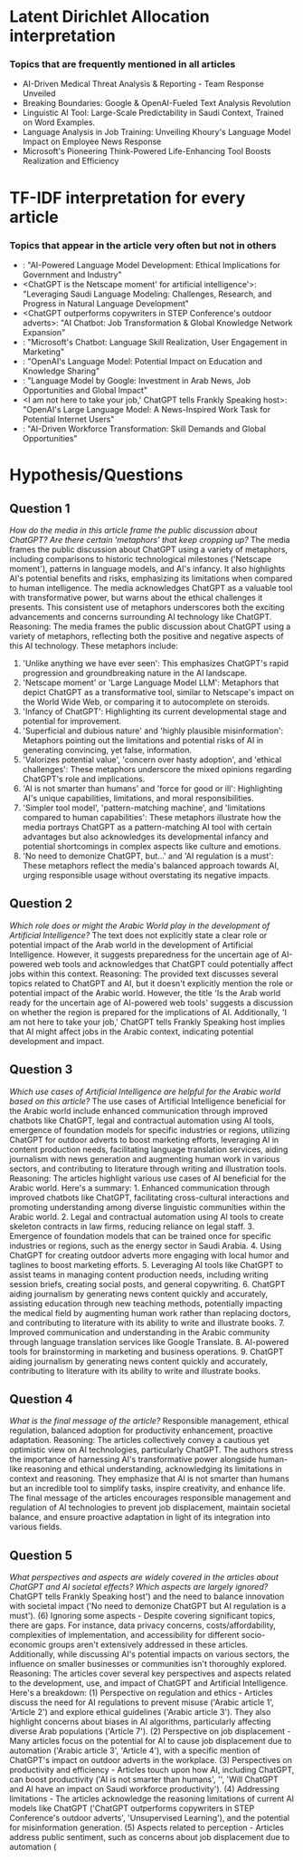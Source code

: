 # Latent Dirichlet Allocation interpretation
### Topics that are frequently mentioned in all articles
- AI-Driven Medical Threat Analysis & Reporting - Team Response Unveiled
- Breaking Boundaries: Google & OpenAI-Fueled Text Analysis Revolution
- Linguistic AI Tool: Large-Scale Predictability in Saudi Context, Trained on Word Examples.
- Language Analysis in Job Training: Unveiling Khoury's Language Model Impact on Employee News Response
- Microsoft's Pioneering Think-Powered Life-Enhancing Tool Boosts Realization and Efficiency

# TF-IDF interpretation for every article
### Topics that appear in the article very often but not in others
- <ChatGPT AI grows more powerful as we become more predictable>: "AI-Powered Language Model Development: Ethical Implications for Government and Industry"
- <ChatGPT is the Netscape moment' for artificial intelligence'>: "Leveraging Saudi Language Modeling: Challenges, Research, and Progress in Natural Language Development"
- <ChatGPT outperforms copywriters in STEP Conference's outdoor adverts>: "AI Chatbot: Job Transformation & Global Knowledge Network Expansion"
- <AI is not smarter than humans>: "Microsoft's Chatbot: Language Skill Realization, User Engagement in Marketing"
- <No need to demonize ChatGPT but AI regulation is a must>: "OpenAI's Language Model: Potential Impact on Education and Knowledge Sharing"
- <Is the Arab world ready for the uncertain age of AI-powered web tools>: "Language Model by Google: Investment in Arab News, Job Opportunities and Global Impact"
- <I am not here to take your job,' ChatGPT tells Frankly Speaking host>: "OpenAI's Large Language Model: A News-Inspired Work Task for Potential Internet Users"
- <Will ChatGPT and AI have an impact on Saudi workforce productivity>: "AI-Driven Workforce Transformation: Skill Demands and Global Opportunities"

# Hypothesis/Questions
## Question 1
*How do the media in this article frame the public discussion about ChatGPT? Are there certain 'metaphors' that keep cropping up?*
The media frames the public discussion about ChatGPT using a variety of metaphors, including comparisons to historic technological milestones ('Netscape moment'), patterns in language models, and AI's infancy. It also highlights AI's potential benefits and risks, emphasizing its limitations when compared to human intelligence. The media acknowledges ChatGPT as a valuable tool with transformative power, but warns about the ethical challenges it presents. This consistent use of metaphors underscores both the exciting advancements and concerns surrounding AI technology like ChatGPT.
Reasoning: The media frames the public discussion about ChatGPT using a variety of metaphors, reflecting both the positive and negative aspects of this AI technology. These metaphors include: 

1. 'Unlike anything we have ever seen': This emphasizes ChatGPT's rapid progression and groundbreaking nature in the AI landscape.
2. 'Netscape moment' or 'Large Language Model LLM': Metaphors that depict ChatGPT as a transformative tool, similar to Netscape's impact on the World Wide Web, or comparing it to autocomplete on steroids.
3. 'Infancy of ChatGPT': Highlighting its current developmental stage and potential for improvement.
4. 'Superficial and dubious nature' and 'highly plausible misinformation': Metaphors pointing out the limitations and potential risks of AI in generating convincing, yet false, information.
5. 'Valorizes potential value', 'concern over hasty adoption', and 'ethical challenges': These metaphors underscore the mixed opinions regarding ChatGPT's role and implications.
6. 'AI is not smarter than humans' and 'force for good or ill': Highlighting AI's unique capabilities, limitations, and moral responsibilities.
7. 'Simpler tool model', 'pattern-matching machine', and 'limitations compared to human capabilities': These metaphors illustrate how the media portrays ChatGPT as a pattern-matching AI tool with certain advantages but also acknowledges its developmental infancy and potential shortcomings in complex aspects like culture and emotions.
8. 'No need to demonize ChatGPT, but...' and 'AI regulation is a must': These metaphors reflect the media's balanced approach towards AI, urging responsible usage without overstating its negative impacts.

## Question 2
*Which role does or might the Arabic World play in the development of Artificial Intelligence?*
The text does not explicitly state a clear role or potential impact of the Arab world in the development of Artificial Intelligence. However, it suggests preparedness for the uncertain age of AI-powered web tools and acknowledges that ChatGPT could potentially affect jobs within this context.
Reasoning: The provided text discusses several topics related to ChatGPT and AI, but it doesn't explicitly mention the role or potential impact of the Arabic world. However, the title 'Is the Arab world ready for the uncertain age of AI-powered web tools' suggests a discussion on whether the region is prepared for the implications of AI. Additionally, 'I am not here to take your job,' ChatGPT tells Frankly Speaking host implies that AI might affect jobs in the Arabic context, indicating potential development and impact.

## Question 3
*Which use cases of Artificial Intelligence are helpful for the Arabic world based on this article?*
The use cases of Artificial Intelligence beneficial for the Arabic world include enhanced communication through improved chatbots like ChatGPT, legal and contractual automation using AI tools, emergence of foundation models for specific industries or regions, utilizing ChatGPT for outdoor adverts to boost marketing efforts, leveraging AI in content production needs, facilitating language translation services, aiding journalism with news generation and augmenting human work in various sectors, and contributing to literature through writing and illustration tools.
Reasoning: The articles highlight various use cases of AI beneficial for the Arabic world. Here's a summary: 1. Enhanced communication through improved chatbots like ChatGPT, facilitating cross-cultural interactions and promoting understanding among diverse linguistic communities within the Arabic world. 2. Legal and contractual automation using AI tools to create skeleton contracts in law firms, reducing reliance on legal staff. 3. Emergence of foundation models that can be trained once for specific industries or regions, such as the energy sector in Saudi Arabia. 4. Using ChatGPT for creating outdoor adverts more engaging with local humor and taglines to boost marketing efforts. 5. Leveraging AI tools like ChatGPT to assist teams in managing content production needs, including writing session briefs, creating social posts, and general copywriting. 6. ChatGPT aiding journalism by generating news content quickly and accurately, assisting education through new teaching methods, potentially impacting the medical field by augmenting human work rather than replacing doctors, and contributing to literature with its ability to write and illustrate books. 7. Improved communication and understanding in the Arabic community through language translation services like Google Translate. 8. AI-powered tools for brainstorming in marketing and business operations. 9. ChatGPT aiding journalism by generating news content quickly and accurately, contributing to literature with its ability to write and illustrate books.

## Question 4
*What is the final message of the article?*
Responsible management, ethical regulation, balanced adoption for productivity enhancement, proactive adaptation.
Reasoning: The articles collectively convey a cautious yet optimistic view on AI technologies, particularly ChatGPT. The authors stress the importance of harnessing AI's transformative power alongside human-like reasoning and ethical understanding, acknowledging its limitations in context and reasoning. They emphasize that AI is not smarter than humans but an incredible tool to simplify tasks, inspire creativity, and enhance life. The final message of the articles encourages responsible management and regulation of AI technologies to prevent job displacement, maintain societal balance, and ensure proactive adaptation in light of its integration into various fields.

## Question 5
*What perspectives and aspects are widely covered in the articles about ChatGPT and AI societal effects? Which aspects are largely ignored?*
ChatGPT tells Frankly Speaking host') and the need to balance innovation with societal impact ('No need to demonize ChatGPT but AI regulation is a must'). (6) Ignoring some aspects - Despite covering significant topics, there are gaps. For instance, data privacy concerns, costs/affordability, complexities of implementation, and accessibility for different socio-economic groups aren't extensively addressed in these articles. Additionally, while discussing AI's potential impacts on various sectors, the influence on smaller businesses or communities isn't thoroughly explored.
Reasoning: The articles cover several key perspectives and aspects related to the development, use, and impact of ChatGPT and Artificial Intelligence. Here's a breakdown: (1) Perspective on regulation and ethics - Articles discuss the need for AI regulations to prevent misuse ('Arabic article 1', 'Article 2') and explore ethical guidelines ('Arabic article 3'). They also highlight concerns about biases in AI algorithms, particularly affecting diverse Arab populations ('Article 7'). (2) Perspective on job displacement - Many articles focus on the potential for AI to cause job displacement due to automation ('Arabic article 3', 'Article 4'), with a specific mention of ChatGPT's impact on outdoor adverts in the workplace. (3) Perspectives on productivity and efficiency - Articles touch upon how AI, including ChatGPT, can boost productivity ('AI is not smarter than humans', '<ChatGPT>', 'Will ChatGPT and AI have an impact on Saudi workforce productivity'). (4) Addressing limitations - The articles acknowledge the reasoning limitations of current AI models like ChatGPT ('ChatGPT outperforms copywriters in STEP Conference's outdoor adverts', 'Unsupervised Learning'), and the potential for misinformation generation. (5) Aspects related to perception - Articles address public sentiment, such as concerns about job displacement due to automation (

